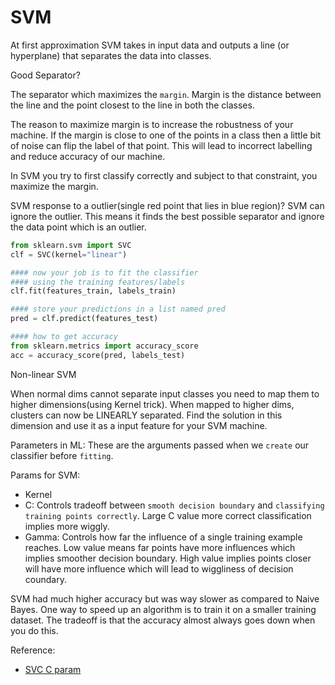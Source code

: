 # SVM

At first approximation SVM takes in input data and outputs a line (or hyperplane) that separates the data into classes.

Good Separator?

The separator which maximizes the `margin`. Margin is the distance between the line and the point closest to the line in both the classes.

The reason to maximize margin is to increase the robustness of your machine. If the margin is close to one of the points in a class then a little bit of noise can flip the label of that point. This will lead to incorrect labelling and reduce accuracy of our machine.

In SVM you try to first classify correctly and subject to that constraint, you maximize the margin.

SVM response to a outlier(single red point that lies in blue region)? SVM can ignore the outlier. This means it finds the best possible separator and ignore the data point which is an outlier.

```python
from sklearn.svm import SVC
clf = SVC(kernel="linear")

#### now your job is to fit the classifier
#### using the training features/labels
clf.fit(features_train, labels_train)

#### store your predictions in a list named pred
pred = clf.predict(features_test)

#### how to get accuracy
from sklearn.metrics import accuracy_score
acc = accuracy_score(pred, labels_test)
```
Non-linear SVM

When normal dims cannot separate input classes you need to map them to higher dimensions(using Kernel trick). When mapped to higher dims, clusters can now be LINEARLY separated. Find the solution in this dimension and use it as a input feature for your SVM machine.

Parameters in ML: These are the arguments passed when we `create` our classifier before `fitting`.

Params for SVM:
* Kernel
* C: Controls tradeoff between `smooth decision boundary` and `classifying training points correctly`. Large C value more correct classification implies more wiggly.
* Gamma: Controls how far the influence of a single training example reaches. Low value means far points have more influences which implies smoother decision boundary. High value implies points closer will have more influence which will lead to wiggliness of decision coundary.

SVM had much higher accuracy but was way slower as compared to Naive Bayes. One way to speed up an algorithm is to train it on a smaller training dataset. The tradeoff is that the accuracy almost always goes down when you do this.

Reference:
* [SVC C param](https://stats.stackexchange.com/questions/31066/what-is-the-influence-of-c-in-svms-with-linear-kernel)

